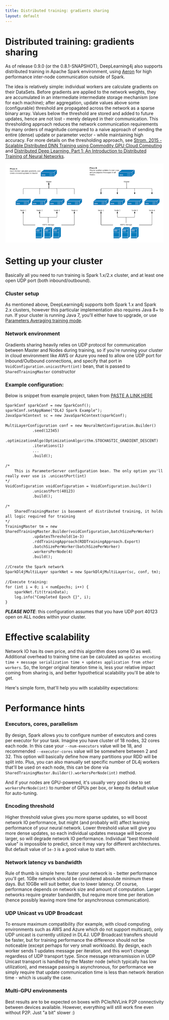 ```yaml
---
title: Distributed training: gradients sharing
layout: default
---
```


# Distributed training: gradients sharing

As of release 0.9.0 (or the 0.8.1-SNAPSHOT), DeepLearning4j also supports distributed training in Apache Spark environment, using [Aeron](https://github.com/real-logic/Aeron) for high performance inter-node communication outside of Spark.

The idea is relatively simple: individual workers are calculate gradients on their DataSets. 
Before gradients are applied to the network weights, they are accumulated in an intermediate intermediate storage mechanism (one for each machine); 
after aggregation, update values above some (configurable) threshold are propagated across the network as a sparse binary array. 
Values below the threshold are stored and added to future updates, hence are not lost - merely delayed in their communication. 
This thresholding approach reduces the network communication requirements by many orders of magnitude compared to a 
naive approach of sending the entire (dense) update or parameter vector - while maintaining high accuracy. 
For more details on the thresholding approach, see [Strom, 2015 - Scalable Distributed DNN Training using Commodity GPU Cloud Computing](http://nikkostrom.com/publications/interspeech2015/strom_interspeech2015.pdf) and [Distributed Deep Learning, Part 1: An Introduction to Distributed Training of Neural Networks](http://engineering.skymind.io/distributed-deep-learning-part-1-an-introduction-to-distributed-training-of-neural-networks).
 
![Two phases within cluster](./img/distributed.png)


# Setting up your cluster
Basically all you need to run training is Spark 1.x/2.x cluster, and at least one open UDP port (both inbound/outbound).

### Cluster setup
As mentioned above, DeepLearning4j supports both Spark 1.x and Spark 2.x clusters, however this particular implementation also requires Java 8+ to run. If your cluster is running Java 7, you'll either have to upgrade, or use [Parameters Averaging training mode](https://deeplearning4j.org/spark).

### Network environment
Gradients sharing heavily relies on UDP protocol for communication between Master and Nodes during training, so if you're running your cluster in cloud environment like AWS or Azure you need to allow one UDP port for Inbound/Outbound connections, and specify that port in `VoidConfiguration.unicastPort(int)` bean, that is passed to `SharedTrainingMaster` constructor 

### Example configuration:

Below is snippet from example project, taken from [PASTE A LINK HERE]()  

```
SparkConf sparkConf = new SparkConf();
sparkConf.setAppName("DL4J Spark Example");
JavaSparkContext sc = new JavaSparkContext(sparkConf);

MultiLayerConfiguration conf = new NeuralNetConfiguration.Builder()
            .seed(12345)
            .optimizationAlgo(OptimizationAlgorithm.STOCHASTIC_GRADIENT_DESCENT)
            .iterations(1)
            ...
            .build();

/*
    This is ParameterServer configuration bean. The only option you'll really ever use is .unicastPort(int) 
*/
VoidConfiguration voidConfiguration = VoidConfiguration.builder()
            .unicastPort(40123)
            .build();

/*
    SharedTrainingMaster is basement of distributed training, it holds all logic required for training 
*/
TrainingMaster tm = new SharedTrainingMaster.Builder(voidConfiguration,batchSizePerWorker)
            .updatesThreshold(1e-3)
            .rddTrainingApproach(RDDTrainingApproach.Export)
            .batchSizePerWorker(batchSizePerWorker)
            .workersPerNode(4)
            .build();

//Create the Spark network
SparkDl4jMultiLayer sparkNet = new SparkDl4jMultiLayer(sc, conf, tm);

//Execute training:
for (int i = 0; i < numEpochs; i++) {
    sparkNet.fit(trainData);
    log.info("Completed Epoch {}", i);
}
```
**_PLEASE NOTE_**: this configuration assumes that you have UDP port 40123 open on ALL nodes within your cluster.


# Effective scalability
Network IO has its own price, and this algorithm does some IO as well. Additional overhead to training time can be calculated as `updates encoding time + message serialization time + updates application from other workers`.
So, the longer original iteration time is, less your relative impact coming from sharing is, and better hypothetical scalability you'll be able to get.

Here's simple form, that'll help you with scalability expectations:


# Performance hints

### Executors, cores, parallelism
By design, Spark allows you to configure number of executors and cores per executor for your task. Imagine you have cluster of 18 nodes, 32 cores each node.
In this case your `--num-executors` value will be 18, and recommended `--executor-cores` value will be somewhere between 2 and 32. This option will basically define how many partitions your RDD will be split into.
Plus, you can also manually set specific number of DL4j workers that'll be used on each node, this can be done via `SharedTrainingMaster.Builder().workersPerNode(int)` method. 
  
And if your nodes are GPU-powered, it's usually very good idea to set `workersPerNode(int)` to number of GPUs per box, or keep its default value for auto-tuning.

### Encoding threshold
Higher threshold value gives you more sparse updates, so will boost network IO performance, but might (and probably will) affect learning performance of your neural network.
Lower threshold value will give you more dense updates, so each individual updates message will become larger, so will degrade network IO performance. Individual "best threshold value" is impossible to predict, since it may vary for different architectures. But default value of `1e-3` is a good value to start with.

### Network latency vs bandwidth
Rule of thumb is simple here: faster your network is - better performance you'll get. 1GBe network should be considered absolute minimum these days. But 10GBe will suit better, due to lower latency.
Of course, performance depends on network size and amount of computation. Larger networks require greater bandwidth, but require more time per iteration (hence possibly leaving more time for asynchronous communication).

### UDP Unicast vs UDP Broadcast
To ensure maximum compatibility (for example, with cloud computing environments such as AWS and Azure which do not support multicast), only UDP unicast is currently utilized in DL4J. UDP Broadcast transfers should be faster, but for training performance the difference should not be noticeable (except perhaps for very small workloads). By design, each worker sends 1 updates message per iteration, and this won’t change regardless of UDP transport type. Since message retransmission in UDP Unicast transport is handled by the Master node (which typically has low utilization), and message passing is asynchronous, for performance we simply require that update communication time is less than network iteration time - which is usually the case.

### Multi-GPU environments
Best results are to be expected on boxes with PCIe/NVLink P2P connectivity between devices available. However, everything will still work fine even without P2P. Just "a bit" slower :)
